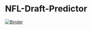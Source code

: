 # NFL-Draft-Predictor
[![Binder](https://mybinder.org/badge_logo.svg)](https://mybinder.org/v2/gh/dtheis06/NFL-Draft-Predictor/main?labpath=NFLDraftPredictor.ipynb)
